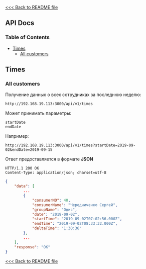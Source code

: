 [<<< Back to README file](../README.md)
## API Docs

### Table of Contents

- [Times](#times)
	- [All customers](#all-customers)

## Times

### All customers

Получение данных о всех сотрудниках за последнюю неделю:
```
http://192.168.19.113:3000/api/v1/times
```
Может принимать параметры:
```
startDate
endDate
```
Например:
```
http://192.168.19.113:3000/api/v1/times?startDate=2019-09-02&endDate=2019-09-15
```
Ответ предоставляется в формате **JSON**
```
HTTP/1.1 200 OK
Content-Type: application/json; charset=utf-8
```
```json
{
	"data": [
		...
		{
			"consumerNO": 40,
			"consumerName": "Чередниченко Сергей",
			"groupName": "Офис",
			"date": "2019-09-02",
			"startTime": "2019-09-02T07:02:56.000Z",
			"endTime": "2019-09-02T08:33:32.000Z",
            "deltaTime": "1:30:36"
		},
		...
	],
	"response": "OK"
}
```

[<<< Back to README file](../README.md)